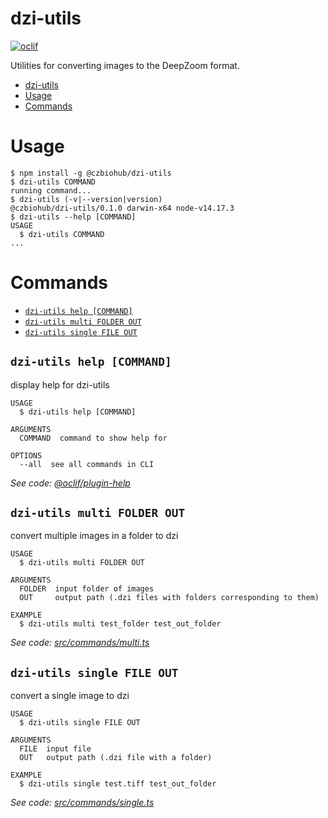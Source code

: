 # dzi-utils

[![oclif](https://img.shields.io/badge/cli-oclif-brightgreen.svg)](https://oclif.io)

Utilities for converting images to the DeepZoom format.

<!-- toc -->
* [dzi-utils](#dzi-utils)
* [Usage](#usage)
* [Commands](#commands)
<!-- tocstop -->

# Usage

<!-- usage -->
```sh-session
$ npm install -g @czbiohub/dzi-utils
$ dzi-utils COMMAND
running command...
$ dzi-utils (-v|--version|version)
@czbiohub/dzi-utils/0.1.0 darwin-x64 node-v14.17.3
$ dzi-utils --help [COMMAND]
USAGE
  $ dzi-utils COMMAND
...
```
<!-- usagestop -->

# Commands

<!-- commands -->
* [`dzi-utils help [COMMAND]`](#dzi-utils-help-command)
* [`dzi-utils multi FOLDER OUT`](#dzi-utils-multi-folder-out)
* [`dzi-utils single FILE OUT`](#dzi-utils-single-file-out)

## `dzi-utils help [COMMAND]`

display help for dzi-utils

```
USAGE
  $ dzi-utils help [COMMAND]

ARGUMENTS
  COMMAND  command to show help for

OPTIONS
  --all  see all commands in CLI
```

_See code: [@oclif/plugin-help](https://github.com/oclif/plugin-help/blob/v3.2.3/src/commands/help.ts)_

## `dzi-utils multi FOLDER OUT`

convert multiple images in a folder to dzi

```
USAGE
  $ dzi-utils multi FOLDER OUT

ARGUMENTS
  FOLDER  input folder of images
  OUT     output path (.dzi files with folders corresponding to them)

EXAMPLE
  $ dzi-utils multi test_folder test_out_folder
```

_See code: [src/commands/multi.ts](https://github.com/czbiohub/dzi-utils/blob/v0.1.0/src/commands/multi.ts)_

## `dzi-utils single FILE OUT`

convert a single image to dzi

```
USAGE
  $ dzi-utils single FILE OUT

ARGUMENTS
  FILE  input file
  OUT   output path (.dzi file with a folder)

EXAMPLE
  $ dzi-utils single test.tiff test_out_folder
```

_See code: [src/commands/single.ts](https://github.com/czbiohub/dzi-utils/blob/v0.1.0/src/commands/single.ts)_
<!-- commandsstop -->
